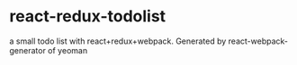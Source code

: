 # react-redux-todolist
a small todo list with react+redux+webpack. Generated by react-webpack-generator of yeoman
